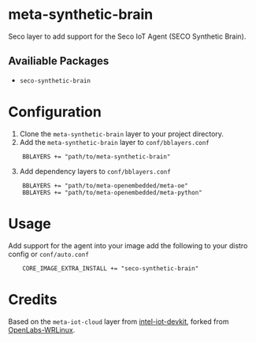 meta-synthetic-brain
====================

Seco layer to add support for the Seco IoT Agent (SECO Synthetic Brain).

## Availiable Packages
* `seco-synthetic-brain`

Configuration
=============
1. Clone the `meta-synthetic-brain` layer to your project directory.
2. Add the `meta-synthetic-brain` layer to `conf/bblayers.conf`
```bitbake
	BBLAYERS += "path/to/meta-synthetic-brain"
```
3. Add dependency layers to `conf/bblayers.conf`
```bitbake
	BBLAYERS += "path/to/meta-openembedded/meta-oe"
	BBLAYERS += "path/to/meta-openembedded/meta-python"
```
Usage
=====

Add support for the agent into your image add the following to your distro config or `conf/auto.conf`

```bitbake
    CORE_IMAGE_EXTRA_INSTALL += "seco-synthetic-brain"
```

Credits
=======

Based on the `meta-iot-cloud` layer from [intel-iot-devkit][intel-iot], forked from [OpenLabs-WRLinux][wrlinux].

[intel-iot]: https://github.com/intel-iot-devkit/meta-iot-cloud
[wrlinux]: https://github.com/WindRiver-OpenSourceLabs/meta-iot-cloud


